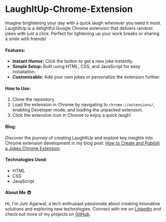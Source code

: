 # LaughItUp-Chrome-Extension
Imagine brightening your day with a quick laugh whenever you need it most. LaughItUp is a delightful Google Chrome extension that delivers random jokes with just a click. Perfect for lightening up your work breaks or sharing a smile with friends!

#### Features:
- **Instant Humor:** Click the button to get a new joke instantly.
- **Simple Setup:** Built using HTML, CSS, and JavaScript for easy installation.
- **Customizable:** Add your own jokes or personalize the extension further.

#### How to Use:
1. Clone the repository.
2. Load the extension in Chrome by navigating to `chrome://extensions/`, enabling Developer mode, and loading the unpacked extension.
3. Click the extension icon in Chrome to enjoy a quick laugh!

#### Blog:
Discover the journey of creating LaughItUp and explore key insights into Chrome extension development in my blog post: [How to Create and Publish a Jokes Chrome Extension](link_to_your_blog_here).

#### Technologies Used:
- HTML
- CSS
- JavaScript

#### About Me 😎
Hi, I'm Juhi Agarwal, a tech enthusiast passionate about creating innovative solutions and exploring new technologies. Connect with me on [LinkedIn](https://www.linkedin.com/in/juhi-agarwal-005b2625a/) and check out more of my projects on [GitHub](https://github.com/juhiagarwal2003).
